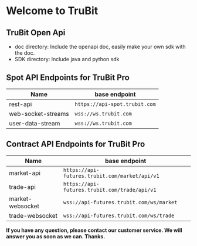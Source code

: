 # Welcome to TruBit

## TruBit Open Api

* doc directory: Include the openapi doc, easily make your own sdk with the doc.
* SDK directory: Include java and python sdk

## Spot API Endpoints for TruBit Pro

| Name               | base endpoint                                          |
| ------------------ | ------------------------------------------------------ |
| rest-api           | `https://api-spot.trubit.com`                                  |
| web-socket-streams | `wss://ws.trubit.com`                                  |
| user-data-stream   | `wss://ws.trubit.com`                                  |

## Contract API Endpoints for TruBit Pro

| Name             | base endpoint                                 |
| ---------------- | --------------------------------------------- |
| market-api       | `https://api-futures.trubit.com/market/api/v1` |
| trade-api        | `https://api-futures.trubit.com/trade/api/v1`  |
| market-websocket | `wss://api-futures.trubit.com/ws/market`       |
| trade-websocket  | `wss://api-futures.trubit.com/ws/trade`        |

**If you have any question, please contact our customer service. We will answer you as soon as we can. Thanks.**
